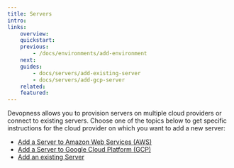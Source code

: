 ```yaml
---
title: Servers
intro:
links:
    overview:
    quickstart:
    previous:
        - /docs/environments/add-environment
    next:
    guides:
        - docs/servers/add-existing-server
        - docs/servers/add-gcp-server
    related:
    featured:
---
```


Devopness allows you to provision servers on multiple cloud providers or connect to existing servers. Choose one of the topics below to get specific instructions for the cloud provider on which you want to add a new server:
- [Add a Server to Amazon Web Services (AWS)](add-aws-server)
- [Add a Server to Google Cloud Platform (GCP)](add-gcp-server)
- [Add an existing Server](add-existing-server)
